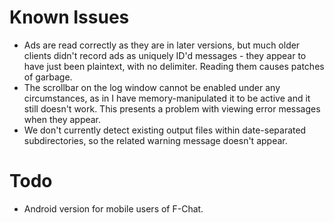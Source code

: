 # Known Issues
- Ads are read correctly as they are in later versions, but much older clients didn't record ads as uniquely ID'd messages - they appear to have just been plaintext, with no delimiter. Reading them causes patches of garbage.
- The scrollbar on the log window cannot be enabled under any circumstances, as in I have memory-manipulated it to be active and it still doesn't work. This presents a problem with viewing error messages when they appear.
- We don't currently detect existing output files within date-separated subdirectories, so the related warning message doesn't appear.

# Todo
- Android version for mobile users of F-Chat.